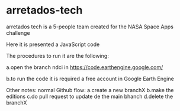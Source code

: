 # arretados-tech
arretados tech is a 5-people team created for the NASA Space Apps challenge 

Here it is presented a JavaScript code

The procedures to run it are the following:

a.open the branch ndci in https://code.earthengine.google.com/

b.to run the code it is required a free account in Google Earth Engine

Other notes:
normal Github flow:
a.create a new branchX
b.make the editions
c.do pull request to update de the main bhanch
d.delete the branchX
